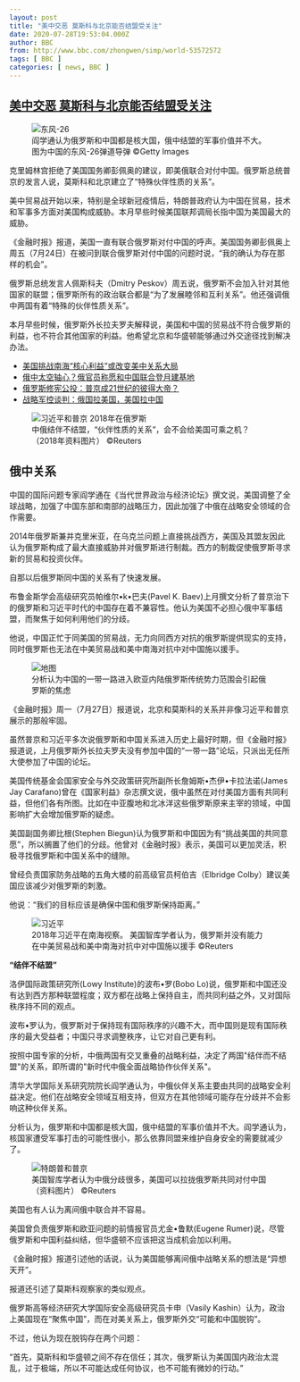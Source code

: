 ```yaml
---
layout: post
title: "美中交恶 莫斯科与北京能否结盟受关注"
date: 2020-07-28T19:53:04.000Z
author: BBC
from: http://www.bbc.com/zhongwen/simp/world-53572572
tags: [ BBC ]
categories: [ news, BBC ]
---
```

<!--1595965984000-->
[美中交恶 莫斯科与北京能否结盟受关注](http://www.bbc.com/zhongwen/simp/world-53572572)
------

<div>
<figure><img alt="东风-26" src="https://ichef.bbci.co.uk/news/600/cpsprodpb/1F2A/production/_113687970_2a2d20ca-fdb2-4152-98fe-1579afc9c3f9.jpg" referrerpolicy="no-referrer"><br><figcaption>阎学通认为俄罗斯和中国都是核大国，俄中结盟的军事价值并不大。图为中国的东风-26弹道导弹 ©Getty Images</figcaption></figure><p class="story-body__introduction">克里姆林宫拒绝了美国国务卿彭佩奥的建议，即美俄联合对付中国。俄罗斯总统普京的发言人说，莫斯科和北京建立了“特殊伙伴性质的关系”。</p><p>美中贸易战开始以来，特别是全球新冠疫情后，特朗普政府认为中国在贸易，技术和军事多方面对美国构成威胁。本月早些时候美国联邦调局长指中国为美国最大的威胁。</p><p>《金融时报》报道，美国一直有联合俄罗斯对付中国的呼声。美国国务卿彭佩奥上周五（7月24日）在被问到联合俄罗斯对付中国的问题时说，“我的确认为存在那样的机会”。</p><p>俄罗斯总统发言人佩斯科夫（Dmitry Peskov）周五说，俄罗斯不会加入针对其他国家的联盟；俄罗斯所有的政治联合都是“为了发展睦邻和互利关系”。他还强调俄中两国有着“特殊的伙伴性质关系”。</p><p>本月早些时候，俄罗斯外长拉夫罗夫解释说，美国和中国的贸易战不符合俄罗斯的利益，也不符合其他国家的利益。他希望北京和华盛顿能够通过外交途径找到解决办法。</p><ul class="story-body__unordered-list"><li class="story-body__list-item"><a href="http://www.bbc.com/zhongwen/simp/world-53532593" class="story-body__link">美国挑战南海“核心利益”或改变美中关系大局</a></li><li class="story-body__list-item"><a href="http://www.bbc.com/zhongwen/simp/world-53477645" class="story-body__link">俄中太空轴心？俄官员称愿和中国联合登月建基地</a></li><li class="story-body__list-item"><a href="http://www.bbc.com/zhongwen/simp/world-53314830" class="story-body__link">俄罗斯修宪公投：普京成21世纪的彼得大帝？</a></li><li class="story-body__list-item"><a href="http://www.bbc.com/zhongwen/simp/world-52896478" class="story-body__link">战略军控谈判：俄国拉美国，美国拉中国</a></li></ul><figure><img alt="习近平和普京 2018年在俄罗斯" src="https://ichef.bbci.co.uk/news/600/cpsprodpb/11183/production/_113691007_c4484c18-b032-4105-a057-797122c5d7d9.jpg" referrerpolicy="no-referrer"><br><figcaption>中俄结伴不结盟，“伙伴性质的关系”，会不会给美国可乘之机？ （2018年资料图片） ©Reuters</figcaption></figure><h2 class="story-body__crosshead">俄中关系</h2><p>中国的国际问题专家阎学通在《当代世界政治与经济论坛》撰文说，美国调整了全球战略，加强了中国东部和南部的战略压力，因此加强了中俄在战略安全领域的合作需要。</p><p>2014年俄罗斯兼并克里米亚，在乌克兰问题上直接挑战西方，美国及其盟友因此认为俄罗斯构成了最大直接威胁并对俄罗斯进行制裁。西方的制裁促使俄罗斯寻求新的贸易和投资伙伴。</p><p>自那以后俄罗斯同中国的关系有了快速发展。</p><p>布鲁金斯学会高级研究员帕维尔•k•巴夫(Pavel K. Baev)上月撰文分析了普京治下的俄罗斯和习近平时代的中国存在着不兼容性。他认为美国不必担心俄中军事结盟，而聚焦于如何利用他们的分歧。</p><p>他说，中国正忙于同美国的贸易战，无力向同西方对抗的俄罗斯提供现实的支持，同时俄罗斯也无法在中美贸易战和美中南海对抗中对中国施以援手。</p><figure><img alt="地图" src="https://ichef.bbci.co.uk/news/600/cpsprodpb/6D4A/production/_113687972_0404f82f-62fc-4e35-a41f-9febf67e1210.jpg" referrerpolicy="no-referrer"><br><figcaption>分析认为中国的一带一路进入欧亚内陆俄罗斯传统势力范围会引起俄罗斯的焦虑</figcaption></figure><p>《金融时报》周一（7月27日）报道说，北京和莫斯科的关系并非像习近平和普京展示的那般牢固。</p><p>虽然普京和习近平多次说俄罗斯和中国关系进入历史上最好时期，但《金融时报》报道说，上月俄罗斯外长拉夫罗夫没有参加中国的“一带一路”论坛，只派出无任所大使参加了中国的论坛。</p><p>美国传统基金会国家安全与外交政策研究所副所长詹姆斯•杰伊•卡拉法诺(James Jay Carafano)曾在《国家利益》杂志撰文说，俄中虽然在对付美国方面有共同利益，但他们各有所图。比如在中亚腹地和北冰洋这些俄罗斯原来主宰的领域，中国影响扩大会增加俄罗斯的疑虑。</p><p>美国副国务卿比根(Stephen Biegun)认为俄罗斯和中国因为有“挑战美国的共同意愿”，所以搁置了他们的分歧。他曾对《金融时报》表示，美国可以更加灵活，积极寻找俄罗斯和中国关系中的缝隙。</p><p>曾经负责国家防务战略的五角大楼的前高级官员柯伯吉（Elbridge Colby）建议美国应该减少对俄罗斯的刺激。</p><p>他说：“我们的目标应该是确保中国和俄罗斯保持距离。”</p><figure><img alt="习近平" src="https://ichef.bbci.co.uk/news/600/cpsprodpb/BB6A/production/_113687974_2f74881e-ad51-4f5d-a282-5ded6b4e2050.jpg" referrerpolicy="no-referrer"><br><figcaption>2018年习近平在南海视察。 美国智库学者认为，俄罗斯并没有能力在中美贸易战和美中南海对抗中对中国施以援手 ©Reuters</figcaption></figure><p><strong>“</strong><strong>结伴不结盟</strong><strong>”</strong></p><p>洛伊国际政策研究所(Lowy Institute)的波布•罗(Bobo Lo)说，俄罗斯和中国还没有达到西方那种联盟程度；双方都在战略上保持自主，而共同利益之外，又对国际秩序持不同的观点。</p><p>波布•罗认为，俄罗斯对于保持现有国际秩序的兴趣不大，而中国则是现有国际秩序的最大受益者；中国只寻求调整秩序，让它对自己更有利。</p><p>按照中国专家的分析，中俄两国有交叉重叠的战略利益，决定了两国"结伴而不结盟"的关系，即所谓的"新时代中俄全面战略协作伙伴关系"。</p><p>清华大学国际关系研究院院长阎学通认为，中俄伙伴关系主要由共同的战略安全利益决定。他们在战略安全领域互相支持，但双方在其他领域可能存在分歧并不会影响这种伙伴关系。</p><p>分析认为，俄罗斯和中国都是核大国，俄中结盟的军事价值并不大。阎学通认为，核国家遭受军事打击的可能性很小，那么依靠同盟来维护自身安全的需要就减少了。</p><figure><img alt="特朗普和普京" src="https://ichef.bbci.co.uk/news/600/cpsprodpb/1098A/production/_113687976_daca906e-7dae-4002-9f62-f89e86444bbd.jpg" referrerpolicy="no-referrer"><br><figcaption>美国智库学者认为中俄分歧很多，美国可以拉拢俄罗斯共同对付中国（资料图片） ©Reuters</figcaption></figure><p>美国也有人认为离间俄中联合并不容易。</p><p>美国曾负责俄罗斯和欧亚问题的前情报官员尤金•鲁默(Eugene Rumer)说，尽管俄罗斯和中国利益纠结，但华盛顿不应该把这当成机会加以利用。</p><p>《金融时报》报道引述他的话说，认为美国能够离间俄中战略关系的想法是“异想天开”。</p><p>报道还引述了莫斯科观察家的类似观点。</p><p>俄罗斯高等经济研究大学国际安全高级研究员卡申（Vasily Kashin）认为，政治上美国现在“聚焦中国”，而在对美关系上，俄罗斯外交“可能和中国脱钩”。</p><p>不过，他认为现在脱钩存在两个问题：</p><p>“首先，莫斯科和华盛顿之间不存在信任；其次，俄罗斯认为美国国内政治太混乱，过于极端，所以不可能达成任何协议，也不可能有微妙的行动。”</p>
</div>
